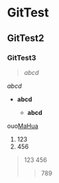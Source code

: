# GitTest #
## GitTest2
### GitTest3
>*abcd*

_abcd_

* **abcd**

  * __abcd__

ouo[MaHua](http://mahua.jser.me/)

1. 123
2. 456

>123
>456
>>789
